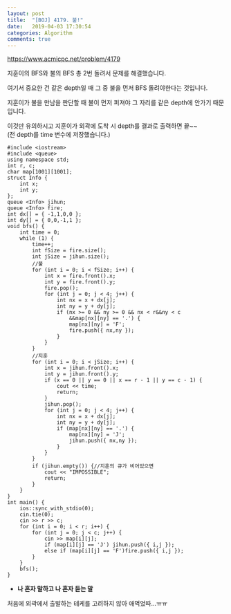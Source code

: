 ```yaml
---
layout: post
title:  "[BOJ] 4179. 불!"
date:   2019-04-03 17:30:54
categories: Algorithm
comments: true
---
```


https://www.acmicpc.net/problem/4179  


지훈이의 BFS와 불의 BFS 총 2번 돌려서 문제를 해결했습니다.  

여기서 중요한 건 같은 depth일 때 그 중 불을 먼저 BFS 돌려야한다는 것입니다.  

지훈이가 불을 만남을 판단할 때 불이 먼저 퍼져야 그 자리를 같은 depth에 안가기 때문입니다.  

이것만 유의하시고 지훈이가 외곽에 도착 시 depth를 결과로 출력하면 끝~~  
(전 depth를 time 변수에 저장했습니다.)  

~~~
#include <iostream>
#include <queue>
using namespace std;
int r, c;
char map[1001][1001];
struct Info {
    int x;
    int y;
};
queue <Info> jihun;
queue <Info> fire;
int dx[] = { -1,1,0,0 };
int dy[] = { 0,0,-1,1 };
void bfs() {
    int time = 0;
    while (1) {
        time++;
        int fSize = fire.size();
        int jSize = jihun.size();
        //불
        for (int i = 0; i < fSize; i++) {
            int x = fire.front().x;
            int y = fire.front().y;
            fire.pop();
            for (int j = 0; j < 4; j++) {
                int nx = x + dx[j];
                int ny = y + dy[j];
                if (nx >= 0 && ny >= 0 && nx < r&&ny < c
                    &&map[nx][ny] == '.') {
                    map[nx][ny] = 'F';
                    fire.push({ nx,ny });
                }
            }
        }
        //지훈
        for (int i = 0; i < jSize; i++) {
            int x = jihun.front().x;
            int y = jihun.front().y;
            if (x == 0 || y == 0 || x == r - 1 || y == c - 1) {
                cout << time;
                return;
            }
            jihun.pop();
            for (int j = 0; j < 4; j++) {
                int nx = x + dx[j];
                int ny = y + dy[j];
                if (map[nx][ny] == '.') {
                    map[nx][ny] = 'J';
                    jihun.push({ nx,ny });
                }
            }
        }
        if (jihun.empty()) {//지훈의 큐가 비어있으면
            cout << "IMPOSSIBLE";
            return;
        }
    }
}
int main() {
    ios::sync_with_stdio(0);
    cin.tie(0);
    cin >> r >> c;
    for (int i = 0; i < r; i++) {
        for (int j = 0; j < c; j++) {
            cin >> map[i][j];
            if (map[i][j] == 'J') jihun.push({ i,j });
            else if (map[i][j] == 'F')fire.push({ i,j });
        }
    }
    bfs();
}
~~~




- **나 혼자 말하고 나 혼자 듣는 말**

처음에 외곽에서 출발하는 테케를 고려하지 않아 애먹었따...ㅠㅠ  

